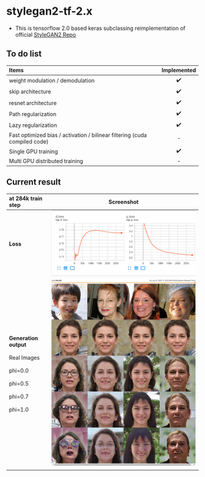 # stylegan2-tf-2.x
* This is tensorflow 2.0 based keras subclassing reimplementation of official [StyleGAN2 Repo](https://github.com/NVlabs/stylegan2)

## To do list
| Items | Implemented |
| :--- |  :---: |
| weight modulation / demodulation | :heavy_check_mark: |
| skip architecture | :heavy_check_mark: |
| resnet architecture | :heavy_check_mark: |
| Path regularization | :heavy_check_mark: |
| Lazy regularization | :heavy_check_mark: |
| Fast optimized bias / activation / bilinear filtering (cuda compiled code) | - |
| Single GPU training |:heavy_check_mark: |
| Multi GPU distributed training | - |


## Current result
| at 284k train step | Screenshot |
| :--- |  :---: |
| **Loss** |  ![losses](assets/tf-keras-stylegan2-loss.PNG) |
| **Generation output**<br><br>Real Images<br><br>phi=0.0<br><br>phi=0.5<br><br>phi=0.7<br><br>phi=1.0  | ![losses](assets/tf-keras-stylegan2-fake-images.PNG) |